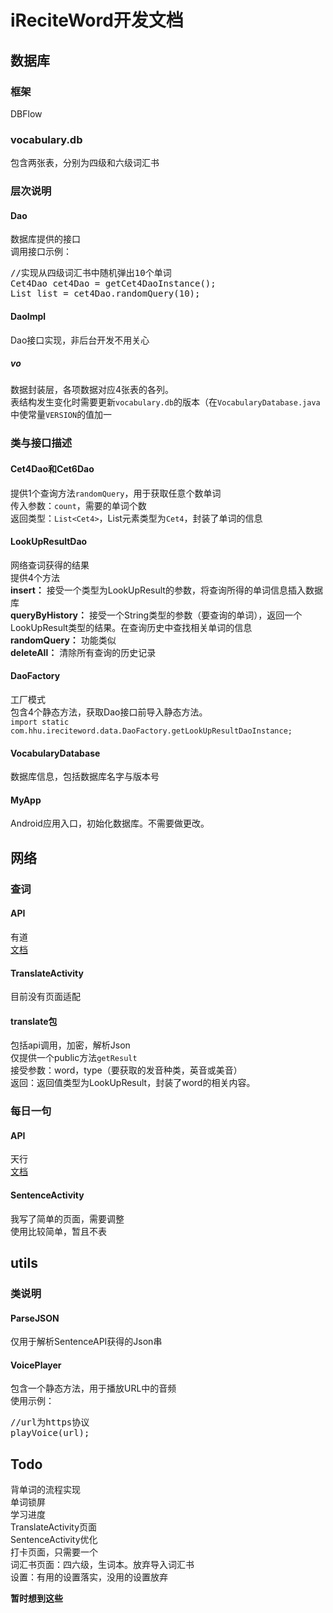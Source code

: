 # iReciteWord开发文档  
## 数据库  
### 框架  
DBFlow  
### vocabulary.db  
包含两张表，分别为四级和六级词汇书  
### 层次说明  
#### Dao  
数据库提供的接口  
调用接口示例：  
<pre>
//实现从四级词汇书中随机弹出10个单词
Cet4Dao cet4Dao = getCet4DaoInstance();  
List<Cet4> list = cet4Dao.randomQuery(10);  
</pre>  

#### DaoImpl  
Dao接口实现，非后台开发不用关心  

##### vo  
数据封装层，各项数据对应4张表的各列。  
表结构发生变化时需要更新`vocabulary.db`的版本（在`VocabularyDatabase.java`中使常量`VERSION`的值加一  

### 类与接口描述  
#### Cet4Dao和Cet6Dao  
提供1个查询方法`randomQuery`，用于获取任意个数单词  
传入参数：`count`，需要的单词个数  
返回类型：`List<Cet4>`，List元素类型为`Cet4`，封装了单词的信息  
  
#### LookUpResultDao  
网络查词获得的结果  
提供4个方法  
 **insert：** 接受一个类型为LookUpResult的参数，将查询所得的单词信息插入数据库  
 **queryByHistory：** 接受一个String类型的参数（要查询的单词），返回一个LookUpResult类型的结果。在查询历史中查找相关单词的信息  
 **randomQuery：** 功能类似  
 **deleteAll：** 清除所有查询的历史记录  

#### DaoFactory  
工厂模式  
包含4个静态方法，获取Dao接口前导入静态方法。  
`import static com.hhu.ireciteword.data.DaoFactory.getLookUpResultDaoInstance;`  

#### VocabularyDatabase  
数据库信息，包括数据库名字与版本号  

#### MyApp  
Android应用入口，初始化数据库。不需要做更改。  

## 网络  
### 查词  
#### API  
有道  
[文档](http://ai.youdao.com/DOCSIRMA/html/%E8%87%AA%E7%84%B6%E8%AF%AD%E8%A8%80%E7%BF%BB%E8%AF%91/API%E6%96%87%E6%A1%A3/%E6%96%87%E6%9C%AC%E7%BF%BB%E8%AF%91%E6%9C%8D%E5%8A%A1/%E6%96%87%E6%9C%AC%E7%BF%BB%E8%AF%91%E6%9C%8D%E5%8A%A1-API%E6%96%87%E6%A1%A3.html)  

#### TranslateActivity  
目前没有页面适配  
#### translate包  
包括api调用，加密，解析Json  
仅提供一个public方法`getResult`  
接受参数：word，type（要获取的发音种类，英音或美音）  
返回：返回值类型为LookUpResult，封装了word的相关内容。  

### 每日一句  
#### API  
天行  
[文档](https://www.tianapi.com/apiview/174)  

#### SentenceActivity  
我写了简单的页面，需要调整  
使用比较简单，暂且不表  

## utils  
### 类说明  
#### ParseJSON  
仅用于解析SentenceAPI获得的Json串  
#### VoicePlayer  
包含一个静态方法，用于播放URL中的音频  
使用示例：
<pre>
//url为https协议
playVoice(url);
</pre>  

## Todo  
背单词的流程实现  
单词锁屏  
学习进度  
TranslateActivity页面  
SentenceActivity优化  
打卡页面，只需要一个  
词汇书页面：四六级，生词本。放弃导入词汇书  
设置：有用的设置落实，没用的设置放弃  

 **暂时想到这些**   

